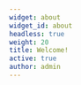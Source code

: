 ```yaml
---
widget: about
widget_id: about
headless: true
weight: 20
title: Welcome!
active: true
author: admin
---
```

